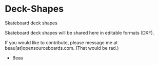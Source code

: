 # Deck-Shapes
Skateboard deck shapes

Skateboard deck shapes will be shared here in editable formats (DXF).

If you would like to contribute, please message me at beau[at]opensourceboards.com.  (That would be rad.)

- Beau
